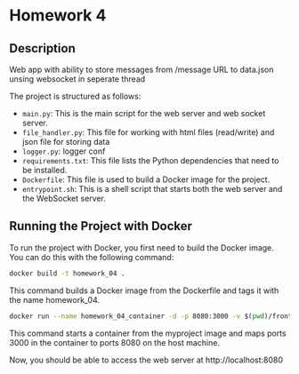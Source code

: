 # Homework 4

## Description

Web app with ability to store messages from /message URL to data.json unsing websocket in seperate thread

The project is structured as follows:

- `main.py`: This is the main script for the web server and web socket server.
- `file_handler.py`: This file for working with html files (read/write) and json file for storing data
- `logger.py`: logger conf
- `requirements.txt`: This file lists the Python dependencies that need to be installed.
- `Dockerfile`: This file is used to build a Docker image for the project.
- `entrypoint.sh`: This is a shell script that starts both the web server and the WebSocket server.

## Running the Project with Docker

To run the project with Docker, you first need to build the Docker image. You can do this with the following command:

```bash
docker build -t homework_04 .
```

This command builds a Docker image from the Dockerfile and tags it with the name homework_04.

```bash
docker run --name homework_04_container -d -p 8080:3000 -v $(pwd)/front-init/storage:/app/front-init/storage homework_04
```

This command starts a container from the myproject image and maps ports 3000 in the container to ports 8080 on the host machine.

Now, you should be able to access the web server at http://localhost:8080

